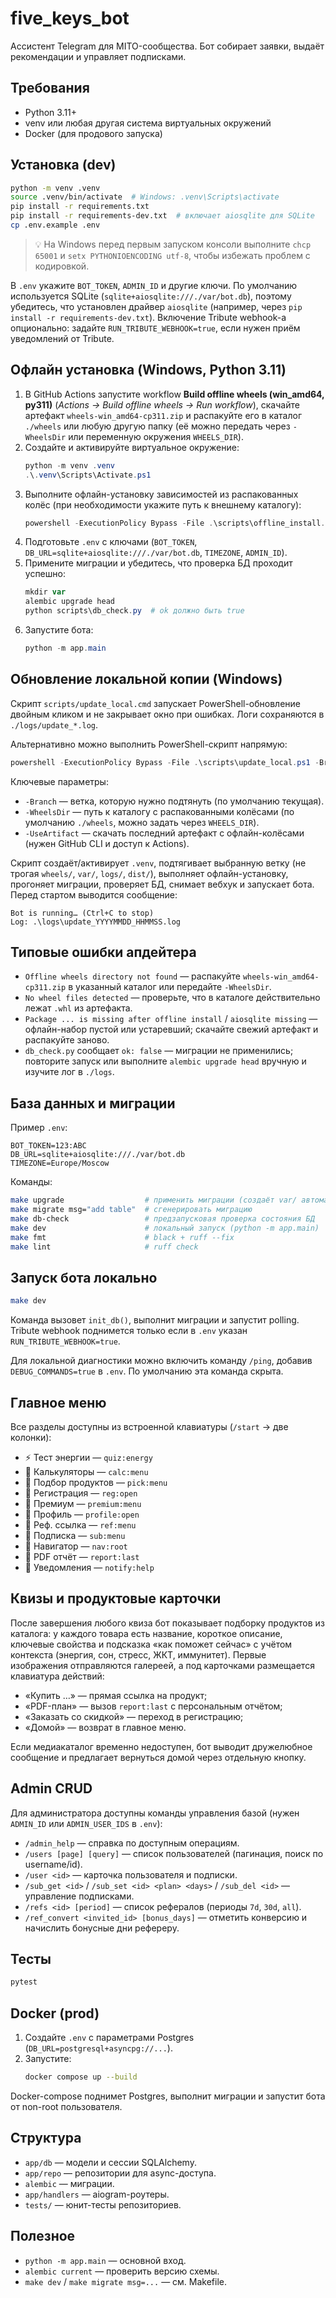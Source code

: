 # five_keys_bot

Ассистент Telegram для MITO-сообщества. Бот собирает заявки, выдаёт рекомендации и управляет подписками.

## Требования

- Python 3.11+
- venv или любая другая система виртуальных окружений
- Docker (для продового запуска)

## Установка (dev)

```bash
python -m venv .venv
source .venv/bin/activate  # Windows: .venv\Scripts\activate
pip install -r requirements.txt
pip install -r requirements-dev.txt  # включает aiosqlite для SQLite
cp .env.example .env
```

> 💡 На Windows перед первым запуском консоли выполните `chcp 65001` и
> `setx PYTHONIOENCODING utf-8`, чтобы избежать проблем с кодировкой.

В `.env` укажите `BOT_TOKEN`, `ADMIN_ID` и другие ключи. По умолчанию используется SQLite (`sqlite+aiosqlite:///./var/bot.db`),
поэтому убедитесь, что установлен драйвер `aiosqlite` (например, через `pip install -r requirements-dev.txt`).
Включение Tribute webhook-а опционально: задайте `RUN_TRIBUTE_WEBHOOK=true`, если нужен приём уведомлений от Tribute.

## Офлайн установка (Windows, Python 3.11)

1) В GitHub Actions запустите workflow **Build offline wheels (win_amd64, py311)** (*Actions → Build offline wheels → Run workflow*), скачайте артефакт `wheels-win_amd64-cp311.zip` и распакуйте его в каталог `./wheels` или любую другую папку (её можно передать через `-WheelsDir` или переменную окружения `WHEELS_DIR`).
2) Создайте и активируйте виртуальное окружение:
   ```powershell
   python -m venv .venv
   .\.venv\Scripts\Activate.ps1
   ```
3) Выполните офлайн-установку зависимостей из распакованных колёс (при необходимости укажите путь к внешнему каталогу):
   ```powershell
   powershell -ExecutionPolicy Bypass -File .\scripts\offline_install.ps1 -WheelsDir .\wheels
   ```
4) Подготовьте `.env` с ключами (`BOT_TOKEN`, `DB_URL=sqlite+aiosqlite:///./var/bot.db`, `TIMEZONE`, `ADMIN_ID`).
5) Примените миграции и убедитесь, что проверка БД проходит успешно:
   ```powershell
   mkdir var
   alembic upgrade head
   python scripts\db_check.py  # ok должно быть true
   ```
6) Запустите бота:
   ```powershell
   python -m app.main
   ```

## Обновление локальной копии (Windows)

Скрипт `scripts/update_local.cmd` запускает PowerShell-обновление двойным кликом и не закрывает окно при ошибках. Логи сохраняются в `./logs/update_*.log`.

Альтернативно можно выполнить PowerShell-скрипт напрямую:

```powershell
powershell -ExecutionPolicy Bypass -File .\scripts\update_local.ps1 -Branch main -WheelsDir "C:\\dev\\_wheels"
```

Ключевые параметры:

- `-Branch` — ветка, которую нужно подтянуть (по умолчанию текущая).
- `-WheelsDir` — путь к каталогу с распакованными колёсами (по умолчанию `./wheels`, можно задать через `WHEELS_DIR`).
- `-UseArtifact` — скачать последний артефакт с офлайн-колёсами (нужен GitHub CLI и доступ к Actions).

Скрипт создаёт/активирует `.venv`, подтягивает выбранную ветку (не трогая `wheels/`, `var/`, `logs/`, `dist/`), выполняет офлайн-установку, прогоняет миграции, проверяет БД, снимает вебхук и запускает бота. Перед стартом выводится сообщение:

```
Bot is running… (Ctrl+C to stop)
Log: .\logs\update_YYYYMMDD_HHMMSS.log
```

## Типовые ошибки апдейтера

- `Offline wheels directory not found` — распакуйте `wheels-win_amd64-cp311.zip` в указанный каталог или передайте `-WheelsDir`.
- `No wheel files detected` — проверьте, что в каталоге действительно лежат `.whl` из артефакта.
- `Package ... is missing after offline install` / `aiosqlite missing` — офлайн-набор пустой или устаревший; скачайте свежий артефакт и распакуйте заново.
- `db_check.py` сообщает `ok: false` — миграции не применились; повторите запуск или выполните `alembic upgrade head` вручную и изучите лог в `./logs`.

## База данных и миграции

Пример `.env`:

```
BOT_TOKEN=123:ABC
DB_URL=sqlite+aiosqlite:///./var/bot.db
TIMEZONE=Europe/Moscow
```

Команды:

```bash
make upgrade                  # применить миграции (создаёт var/ автоматически)
make migrate msg="add table"  # сгенерировать миграцию
make db-check                 # предзапусковая проверка состояния БД
make dev                      # локальный запуск (python -m app.main)
make fmt                      # black + ruff --fix
make lint                     # ruff check
```

## Запуск бота локально

```bash
make dev
```

Команда вызовет `init_db()`, выполнит миграции и запустит polling.
Tribute webhook поднимется только если в `.env` указан `RUN_TRIBUTE_WEBHOOK=true`.

Для локальной диагностики можно включить команду `/ping`, добавив `DEBUG_COMMANDS=true` в `.env`. По умолчанию эта команда скрыта.

## Главное меню

Все разделы доступны из встроенной клавиатуры (`/start` → две колонки):

- ⚡ Тест энергии — `quiz:energy`
- 📐 Калькуляторы — `calc:menu`
- 💊 Подбор продуктов — `pick:menu`
- 🎁 Регистрация — `reg:open`
- 💎 Премиум — `premium:menu`
- 👤 Профиль — `profile:open`
- 🔗 Реф. ссылка — `ref:menu`
- 🎫 Подписка — `sub:menu`
- 🧭 Навигатор — `nav:root`
- 🧾 PDF отчёт — `report:last`
- 🔔 Уведомления — `notify:help`

## Квизы и продуктовые карточки

После завершения любого квиза бот показывает подборку продуктов из каталога: у каждого товара есть название, короткое описание,
ключевые свойства и подсказка «как поможет сейчас» с учётом контекста (энергия, сон, стресс, ЖКТ, иммунитет). Первые изображения
отправляются галереей, а под карточками размещается клавиатура действий:

- «Купить …» — прямая ссылка на продукт;
- «PDF-план» — вызов `report:last` с персональным отчётом;
- «Заказать со скидкой» — переход в регистрацию;
- «Домой» — возврат в главное меню.

Если медиакаталог временно недоступен, бот выводит дружелюбное сообщение и предлагает вернуться домой через отдельную кнопку.

## Admin CRUD

Для администратора доступны команды управления базой (нужен `ADMIN_ID` или `ADMIN_USER_IDS` в `.env`):

- `/admin_help` — справка по доступным операциям.
- `/users [page] [query]` — список пользователей (пагинация, поиск по username/id).
- `/user <id>` — карточка пользователя и подписки.
- `/sub_get <id>` / `/sub_set <id> <plan> <days>` / `/sub_del <id>` — управление подписками.
- `/refs <id> [period]` — список рефералов (периоды `7d`, `30d`, `all`).
- `/ref_convert <invited_id> [bonus_days]` — отметить конверсию и начислить бонусные дни рефереру.

## Тесты

```bash
pytest
```

## Docker (prod)

1. Создайте `.env` с параметрами Postgres (`DB_URL=postgresql+asyncpg://...`).
2. Запустите:
   ```bash
   docker compose up --build
   ```

Docker-compose поднимет Postgres, выполнит миграции и запустит бота от non-root пользователя.

## Структура

- `app/db` — модели и сессии SQLAlchemy.
- `app/repo` — репозитории для async-доступа.
- `alembic` — миграции.
- `app/handlers` — aiogram-роутеры.
- `tests/` — юнит-тесты репозиториев.

## Полезное

- `python -m app.main` — основной вход.
- `alembic current` — проверить версию схемы.
- `make dev` / `make migrate msg=...` — см. Makefile.
